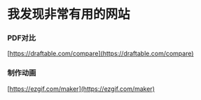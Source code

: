 # 我发现非常有用的网站

### PDF对比
[https://draftable.com/compare](https://draftable.com/compare)

### 制作动画
[https://ezgif.com/maker](https://ezgif.com/maker)
